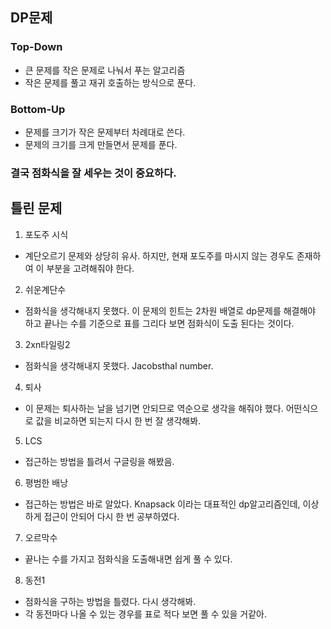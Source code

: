 ## DP문제

### Top-Down
- 큰 문제를 작은 문제로 나눠서 푸는 알고리즘
- 작은 문제를 풀고 재귀 호출하는 방식으로 푼다.

### Bottom-Up
- 문제를 크기가 작은 문제부터 차례대로 쓴다.
- 문제의 크기를 크게 만들면서 문제를 푼다.

### 결국 점화식을 잘 세우는 것이 중요하다.

## 틀린 문제
1. 포도주 시식
  - 계단오르기 문제와 상당히 유사. 하지만, 현재 포도주를 마시지 않는 경우도 존재하여 이 부분을 고려해줘야 한다.
2. 쉬운계단수
  - 점화식을 생각해내지 못했다. 이 문제의 힌트는 2차원 배열로 dp문제를 해결해야 하고 끝나는 수를 기준으로 표를 그리다 보면 점화식이 도출 된다는 것이다.
3. 2xn타일링2
  - 점화식을 생각해내지 못했다. Jacobsthal number.

4. 퇴사
  - 이 문제는 퇴사하는 날을 넘기면 안되므로 역순으로 생각을 해줘야 했다. 어떤식으로 값을 비교하면 되는지 다시 한 번 잘 생각해봐.

5. LCS
  - 접근하는 방법을 틀려서 구글링을 해봤음.

6. 평범한 배낭
  - 접근하는 방법은 바로 알았다. Knapsack 이라는 대표적인 dp알고리즘인데, 이상하게 접근이 안되어 다시 한 번 공부하였다. 

7. 오르막수
  - 끝나는 수를 가지고 점화식을 도출해내면 쉽게 풀 수 있다.

8. 동전1
  - 점화식을 구하는 방법을 틀렸다. 다시 생각해봐.
  - 각 동전마다 나올 수 있는 경우를 표로 적다 보면 풀 수 있을 거같아.